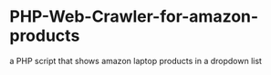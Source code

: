 # PHP-Web-Crawler-for-amazon-products
a PHP script that shows amazon laptop products in a dropdown list
